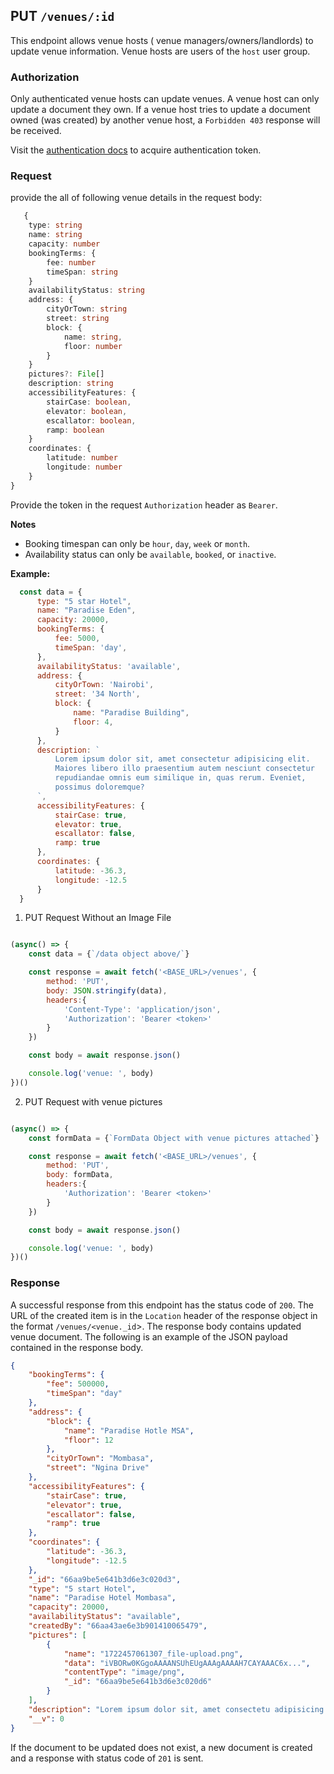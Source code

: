 ## PUT `/venues/:id`

This endpoint allows venue hosts ( venue managers/owners/landlords) to update venue information. Venue hosts are users of the `host` user group.

### Authorization
Only authenticated venue hosts can update venues. A venue host can only update a document they own. If a venue host tries to update a document owned (was created) by another venue host, a `Forbidden 403` response will be received.

Visit the [authentication docs](../authentication/authentication.md) to acquire authentication token.

### Request
provide the all of following venue details in the request body:


```typescript
   {
    type: string
    name: string
    capacity: number
    bookingTerms: {
        fee: number
        timeSpan: string
    }
    availabilityStatus: string
    address: {
        cityOrTown: string
        street: string
        block: {
            name: string,
            floor: number
        }
    }
    pictures?: File[]
    description: string
    accessibilityFeatures: {
        stairCase: boolean,
        elevator: boolean,
        escallator: boolean,
        ramp: boolean
    }
    coordinates: {
        latitude: number
        longitude: number
    }
}
```

Provide the token in the request `Authorization` header as `Bearer`.

**Notes**
- Booking timespan can only be `hour`, `day`, `week` or `month`.
- Availability status can only be `available`, `booked`, or `inactive`.

**Example:**

  ```javascript
    const data = {
        type: "5 star Hotel",
        name: "Paradise Eden",
        capacity: 20000,
        bookingTerms: {
            fee: 5000,
            timeSpan: 'day',
        },
        availabilityStatus: 'available',
        address: {
            cityOrTown: 'Nairobi',
            street: '34 North',
            block: {
                name: "Paradise Building",
                floor: 4,
            }
        },
        description: `
            Lorem ipsum dolor sit, amet consectetur adipisicing elit. 
            Maiores libero illo praesentium autem nesciunt consectetur 
            repudiandae omnis eum similique in, quas rerum. Eveniet, 
            possimus doloremque?
        `,
        accessibilityFeatures: {
            stairCase: true,
            elevator: true,
            escallator: false,
            ramp: true
        },
        coordinates: {
            latitude: -36.3,
            longitude: -12.5
        }
    }
```

1. PUT Request Without an Image File

```javascript

(async() => {
    const data = {`/data object above/`}

    const response = await fetch('<BASE_URL>/venues', {
        method: 'PUT',
        body: JSON.stringify(data),
        headers:{
            'Content-Type': 'application/json',
            'Authorization': 'Bearer <token>'
        }
    })

    const body = await response.json()

    console.log('venue: ', body)
})()
```

2. PUT Request with venue pictures

```javascript

(async() => {
    const formData = {`FormData Object with venue pictures attached`}

    const response = await fetch('<BASE_URL>/venues', {
        method: 'PUT',
        body: formData,
        headers:{
            'Authorization': 'Bearer <token>'
        }
    })

    const body = await response.json()

    console.log('venue: ', body)
})()
```

### Response

A successful response from this endpoint has the status code of `200`. The URL of the created item is in the `Location` header of the response object in the format `/venues/<venue._id`>. The response body contains updated venue document. The following is an example of the JSON payload contained in the response body.

```json
{
    "bookingTerms": {
        "fee": 500000,
        "timeSpan": "day"
    },
    "address": {
        "block": {
            "name": "Paradise Hotle MSA",
            "floor": 12
        },
        "cityOrTown": "Mombasa",
        "street": "Ngina Drive"
    },
    "accessibilityFeatures": {
        "stairCase": true,
        "elevator": true,
        "escallator": false,
        "ramp": true
    },
    "coordinates": {
        "latitude": -36.3,
        "longitude": -12.5
    },
    "_id": "66aa9be5e641b3d6e3c020d3",
    "type": "5 start Hotel",
    "name": "Paradise Hotel Mombasa",
    "capacity": 20000,
    "availabilityStatus": "available",
    "createdBy": "66aa43ae6e3b901410065479",
    "pictures": [
        {
            "name": "1722457061307_file-upload.png",
            "data": "iVBORw0KGgoAAAANSUhEUgAAAgAAAAH7CAYAAAC6x...",
            "contentType": "image/png",
            "_id": "66aa9be5e641b3d6e3c020d6"
        }
    ],
    "description": "Lorem ipsum dolor sit, amet consectetu adipisicing elit. Maiores libero illo praesentium autem nesciunt consectetur repudiandae omnis eum similique in, quas rerum. Eveniet, possimus doloremque?",
    "__v": 0
}
```

If the document to be updated does not exist, a new document is created and a response with status code of `201` is sent.
